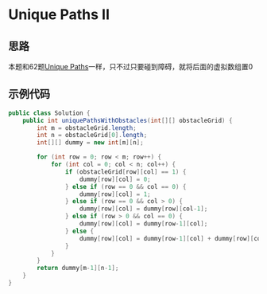 # Unique Paths II
## 思路
本题和62题[Unique Paths](https://github.com/iswuxue/leetcode-java/blob/master/1-100/UniquePaths.md)一样，只不过只要碰到障碍，就将后面的虚拟数组置0
## 示例代码
``` java
public class Solution {
    public int uniquePathsWithObstacles(int[][] obstacleGrid) {
        int m = obstacleGrid.length;
        int n = obstacleGrid[0].length;
        int[][] dummy = new int[m][n];

        for (int row = 0; row < m; row++) {
            for (int col = 0; col < n; col++) {
                if (obstacleGrid[row][col] == 1) {
                    dummy[row][col] = 0;
                } else if (row == 0 && col == 0) {
                    dummy[row][col] = 1;
                } else if (row == 0 && col > 0) {
                    dummy[row][col] = dummy[row][col-1];
                } else if (row > 0 && col == 0) {
                    dummy[row][col] = dummy[row-1][col];
                } else {
                    dummy[row][col] = dummy[row-1][col] + dummy[row][col-1];
                }
            }
        }
        return dummy[m-1][n-1];
    }
}
```
